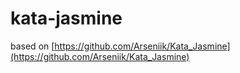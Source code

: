 kata-jasmine
============

based on [https://github.com/Arseniik/Kata_Jasmine](https://github.com/Arseniik/Kata_Jasmine)
